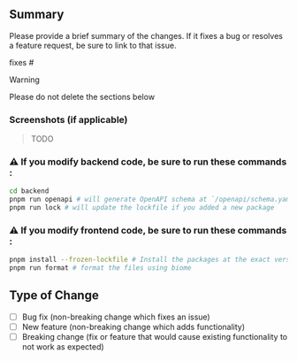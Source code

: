 ## Summary

Please provide a brief summary of the changes. If it fixes a bug or resolves a feature request, be sure to link to that issue.

fixes #


> [!WARNING]
> Please do not delete the sections below

### Screenshots (if applicable)

> TODO

### ⚠️ If you modify backend code, be sure to run these commands : 

```bash
cd backend
pnpm run openapi # will generate OpenAPI schema at `/openapi/schema.yaml`
pnpm run lock # will update the lockfile if you added a new package
```

### ⚠️ If you modify frontend code, be sure to run these commands : 

```bash
pnpm install --frozen-lockfile # Install the packages at the exact version listed in the lockfile
pnpm run format # format the files using biome
```


## Type of Change

- [ ] Bug fix (non-breaking change which fixes an issue)
- [ ] New feature (non-breaking change which adds functionality)
- [ ] Breaking change (fix or feature that would cause existing functionality to not work as expected)
